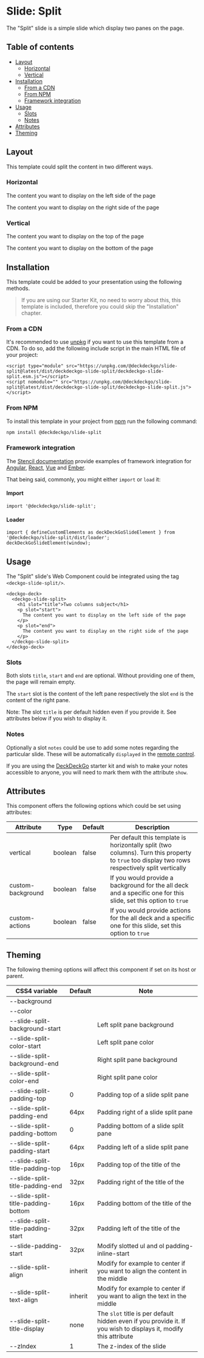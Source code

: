 # Slide: Split

The "Split" slide is a simple slide which display two panes on the page.

## Table of contents

- [Layout](#app-slide-split-layout)
  - [Horizontal](#app-slide-split-layout-horizontal)
  - [Vertical](#app-slide-split-layout-vertical)
- [Installation](#app-slide-split-installation)
  - [From a CDN](#app-slide-split-from-a-cdn)
  - [From NPM](#app-slide-split-from-npm)
  - [Framework integration](#app-slide-split-framework-integration)
- [Usage](#app-slide-split-usage)
  - [Slots](#app-slide-split-slots)
  - [Notes](#app-slide-split-notes)
- [Attributes](#app-slide-split-attributes)
- [Theming](#app-slide-split-theming)

## Layout

This template could split the content in two different ways.

### Horizontal

<div class="container ion-margin">
  <deckgo-deck embedded={true}>
    <deckgo-slide-split>
        <p slot="start">
          The content you want to display on the left side of the page
        </p>
        <p slot="end">
          The content you want to display on the right side of the page
        </p>
      </deckgo-slide-split>
  </deckgo-deck>
</div>

### Vertical

<div class="container ion-margin">
  <deckgo-deck embedded={true}>
    <deckgo-slide-split vertical={true}>
        <p slot="start">
          The content you want to display on the top of the page
        </p>
        <p slot="end">
          The content you want to display on the bottom of the page
        </p>
      </deckgo-slide-split>
  </deckgo-deck>
</div>

## Installation

This template could be added to your presentation using the following methods.

> If you are using our Starter Kit, no need to worry about this, this template is included, therefore you could skip the "Installation" chapter.

### From a CDN

It's recommended to use [unpkg](https://unpkg.com/) if you want to use this template from a CDN. To do so, add the following include script in the main HTML file of your project:

```
<script type="module" src="https://unpkg.com/@deckdeckgo/slide-split@latest/dist/deckdeckgo-slide-split/deckdeckgo-slide-split.esm.js"></script>
<script nomodule="" src="https://unpkg.com/@deckdeckgo/slide-split@latest/dist/deckdeckgo-slide-split/deckdeckgo-slide-split.js"></script>
```

### From NPM

To install this template in your project from [npm](https://www.npmjs.com/package/@deckdeckgo/slide-split) run the following command:

```bash
npm install @deckdeckgo/slide-split
```

### Framework integration

The [Stencil documentation](https://stenciljs.com/docs/overview) provide examples of framework integration for [Angular](https://stenciljs.com/docs/angular), [React](https://stenciljs.com/docs/react), [Vue](https://stenciljs.com/docs/vue) and [Ember](https://stenciljs.com/docs/ember).

That being said, commonly, you might either `import` or `load` it:

#### Import

```
import '@deckdeckgo/slide-split';
```

#### Loader

```
import { defineCustomElements as deckDeckGoSlideElement } from '@deckdeckgo/slide-split/dist/loader';
deckDeckGoSlideElement(window);
```

## Usage

The "Split" slide's Web Component could be integrated using the tag `<deckgo-slide-split/>`.

```
<deckgo-deck>
  <deckgo-slide-split>
    <h1 slot="title">Two columns subject</h1>
    <p slot="start">
      The content you want to display on the left side of the page
    </p>
    <p slot="end">
      The content you want to display on the right side of the page
    </p>
  </deckgo-slide-split>
</deckgo-deck>
```

### Slots

Both slots `title`, `start` and `end` are optional. Without providing one of them, the page will remain empty.

The `start` slot is the content of the left pane respectively the slot `end` is the content of the right pane.

Note: The slot `title` is per default hidden even if you provide it. See attributes below if you wish to display it.

### Notes

Optionally a slot `notes` could be use to add some notes regarding the particular slide. These will be automatically `displayed` in the [remote control](https://deckdeckgo.app).

If you are using the [DeckDeckGo] starter kit and wish to make your notes accessible to anyone, you will need to mark them with the attribute `show`.

## Attributes

This component offers the following options which could be set using attributes:

| Attribute         | Type    | Default | Description                                                                                                                                    |
| ----------------- | ------- | ------- | ---------------------------------------------------------------------------------------------------------------------------------------------- |
| vertical          | boolean | false   | Per default this template is horizontally split (two columns). Turn this property to `true` too display two rows respectively split vertically |
| custom-background | boolean | false   | If you would provide a background for the all deck and a specific one for this slide, set this option to `true`                                |
| custom-actions    | boolean | false   | If you would provide actions for the all deck and a specific one for this slide, set this option to `true`                                     |

## Theming

The following theming options will affect this component if set on its host or parent.

| CSS4 variable                      | Default | Note                                                                                                             |
| ---------------------------------- | ------- | ---------------------------------------------------------------------------------------------------------------- |
| --background                       |         |                                                                                                                  |
| --color                            |         |                                                                                                                  |
| --slide-split-background-start     |         | Left split pane background                                                                                       |
| --slide-split-color-start          |         | Left split pane color                                                                                            |
| --slide-split-background-end       |         | Right split pane background                                                                                      |
| --slide-split-color-end            |         | Right split pane color                                                                                           |
| --slide-split-padding-top          | 0       | Padding top of a slide split pane                                                                                |
| --slide-split-padding-end          | 64px    | Padding right of a slide split pane                                                                              |
| --slide-split-padding-bottom       | 0       | Padding bottom of a slide split pane                                                                             |
| --slide-split-padding-start        | 64px    | Padding left of a slide split pane                                                                               |
| --slide-split-title-padding-top    | 16px    | Padding top of the title of the                                                                                  |
| --slide-split-title-padding-end    | 32px    | Padding right of the title of the                                                                                |
| --slide-split-title-padding-bottom | 16px    | Padding bottom of the title of the                                                                               |
| --slide-split-title-padding-start  | 32px    | Padding left of the title of the                                                                                 |
| --slide-padding-start              | 32px    | Modify slotted ul and ol padding-inline-start                                                                    |
| --slide-split-align                | inherit | Modify for example to center if you want to align the content in the middle                                      |
| --slide-split-text-align           | inherit | Modify for example to center if you want to align the text in the middle                                         |
| --slide-split-title-display        | none    | The `slot` title is per default hidden even if you provide it. If you wish to displays it, modify this attribute |
| --zIndex                           | 1       | The z-index of the slide                                                                                         |

[deckdeckgo]: https://deckdeckgo.com
